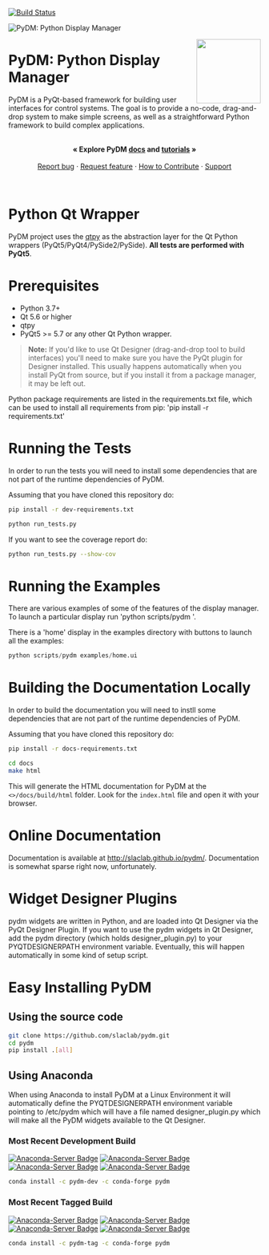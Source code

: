 [![Build Status](https://github.com/slaclab/pydm/actions/workflows/run-tests.yml/badge.svg?branch=master)](https://github.com/slaclab/pydm/actions/workflows/run-tests.yml)

![PyDM: Python Display Manager](pydm_banner_full.png)

<p>
  <img src="pydm_launcher/icons/pydm_128.png" width="128" height="128" align="right"/>
  <h1>PyDM: Python Display Manager</h1>
</p>

<p align="left">
  PyDM is a PyQt-based framework for building user interfaces for control systems.
  The goal is to provide a no-code, drag-and-drop system to make simple screens,
  as well as a straightforward Python framework to build complex applications.
  <br>
  <br>
</p>
<p align="center">
  <strong>« Explore PyDM <a href="https://slaclab.github.io/pydm/">docs</a> and <a href="https://slaclab.github.io/pydm/tutorials/index.html">tutorials</a> »</strong>
  <br>
  <br>
  <a href="https://github.com/slaclab/pydm/issues/new?template=bug-report.md">Report bug</a>
  ·
  <a href="https://github.com/slaclab/pydm/issues/new?template=feature-request.md&labels=request">Request feature</a>
  ·
  <a href="https://github.com/slaclab/pydm/blob/master/.github/CONTRIBUTING.md">How to Contribute</a>
  ·
  <a href="https://github.com/slaclab/pydm/blob/master/.github/SUPPORT.md">Support</a>
</p>

<br>

# Python Qt Wrapper
PyDM project uses the [qtpy](https://github.com/spyder-ide/qtpy)
as the abstraction layer for the Qt Python wrappers (PyQt5/PyQt4/PySide2/PySide).
**All tests are performed with PyQt5**.

# Prerequisites
* Python 3.7+
* Qt 5.6 or higher
* qtpy
* PyQt5 >= 5.7 or any other Qt Python wrapper.
> **Note:**
> If you'd like to use Qt Designer (drag-and-drop tool to build interfaces) you'll
> need to make sure you have the PyQt plugin for Designer installed.  This usually
> happens automatically when you install PyQt from source, but if you install it
> from a package manager, it may be left out.

Python package requirements are listed in the requirements.txt file, which can
be used to install all requirements from pip: 'pip install -r requirements.txt'

# Running the Tests
In order to run the tests you will need to install some dependencies that are
not part of the runtime dependencies of PyDM.

Assuming that you have cloned this repository do:

```bash
pip install -r dev-requirements.txt

python run_tests.py
```

If you want to see the coverage report do:
```bash
python run_tests.py --show-cov
```

# Running the Examples
There are various examples of some of the features of the display manager.
To launch a particular display run 'python scripts/pydm <filename>'.

There is a 'home' display in the examples directory with buttons to launch all
the examples:
```python
python scripts/pydm examples/home.ui
```

# Building the Documentation Locally
In order to build the documentation you will need to instll some dependencies
that are not part of the runtime dependencies of PyDM.

Assuming that you have cloned this repository do:

```bash
pip install -r docs-requirements.txt

cd docs
make html
```

This will generate the HTML documentation for PyDM at the `<>/docs/build/html`
folder. Look for the `index.html` file and open it with your browser.

# Online Documentation

Documentation is available at http://slaclab.github.io/pydm/.  Documentation is
somewhat sparse right now, unfortunately.

# Widget Designer Plugins
pydm widgets are written in Python, and are loaded into Qt Designer via the PyQt
Designer Plugin.
If you want to use the pydm widgets in Qt Designer, add the pydm directory
(which holds designer_plugin.py) to your PYQTDESIGNERPATH environment variable.
Eventually, this will happen automatically in some kind of setup script.

# Easy Installing PyDM
## Using the source code
```sh
git clone https://github.com/slaclab/pydm.git
cd pydm
pip install .[all]
```

## Using Anaconda

When using Anaconda to install PyDM at a Linux Environment it will automatically
define the PYQTDESIGNERPATH environment variable pointing to /etc/pydm which
will have a file named designer_plugin.py which will make all the PyDM widgets
available to the Qt Designer.

### Most Recent Development Build

[![Anaconda-Server Badge](https://anaconda.org/pydm-dev/pydm/badges/installer/conda.svg)](https://conda.anaconda.org/pydm-dev)
[![Anaconda-Server Badge](https://anaconda.org/pydm-dev/pydm/badges/platforms.svg)](https://anaconda.org/pydm-dev/pydm)
[![Anaconda-Server Badge](https://anaconda.org/pydm-dev/pydm/badges/version.svg)](https://anaconda.org/pydm-dev/pydm)
[![Anaconda-Server Badge](https://anaconda.org/pydm-dev/pydm/badges/downloads.svg)](https://anaconda.org/pydm-dev/pydm)


```sh
conda install -c pydm-dev -c conda-forge pydm
```
### Most Recent Tagged Build

[![Anaconda-Server Badge](https://anaconda.org/pydm-tag/pydm/badges/installer/conda.svg)](https://conda.anaconda.org/pydm-tag)
[![Anaconda-Server Badge](https://anaconda.org/pydm-tag/pydm/badges/platforms.svg)](https://anaconda.org/pydm-tag/pydm)
[![Anaconda-Server Badge](https://anaconda.org/pydm-tag/pydm/badges/version.svg)](https://anaconda.org/pydm-tag/pydm)
[![Anaconda-Server Badge](https://anaconda.org/pydm-tag/pydm/badges/downloads.svg)](https://anaconda.org/pydm-tag/pydm)


```sh
conda install -c pydm-tag -c conda-forge pydm
```
